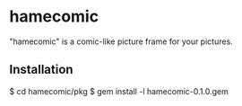 hamecomic
=========

"hamecomic" is a comic-like picture frame for your pictures.


Installation
-

$ cd hamecomic/pkg
$ gem install -l hamecomic-0.1.0.gem

